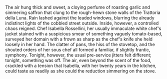 The air hung thick and sweet, a cloying perfume of roasting garlic and simmering saffron that clung to the rough-hewn stone walls of the Trattoria della Luna.  Rain lashed against the leaded windows, blurring the already indistinct lights of the cobbled street outside.  Inside, however, a controlled chaos reigned.  Chef Isabella Rossellini, her usually immaculate white chef's jacket stained with a suspicious smear of something vaguely tomato-based, surveyed her domain with a frown as sharp as the chef's knife she held loosely in her hand.  The clatter of pans, the hiss of the stovetop, and the shouted orders of her sous chef all formed a familiar, if slightly frantic, symphony. Tonight, however, the usual pre-service jitters felt different; tonight, something was off.  The air, even beyond the scent of the food, crackled with a tension that Isabella, with her twenty years in the kitchen, could taste as readily as she could the reduction simmering on the stove.
